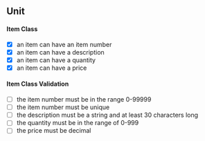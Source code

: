 ## Unit
#### Item Class
- [x] an item can have an item number
- [x] an item can have a description
- [x] an item can have a quantity
- [x] an item can have a price
#### Item Class Validation
- [ ] the item number must be in the range 0-99999
- [ ] the item number must be unique
- [ ] the description must be a string and at least 30 characters long
- [ ] the quantity must be in the range of 0-999
- [ ] the price must be decimal 